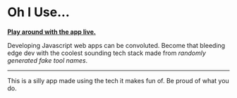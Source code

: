 # Oh I Use...

**[Play around with the app live.](https://sharpshark28.github.io/oh-i-use/)**

Developing Javascript web apps can be convoluted. Become that bleeding edge dev with the coolest sounding tech stack made from _randomly generated fake tool names_.

---

This is a silly app made using the tech it makes fun of. Be proud of what you do.
